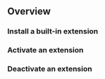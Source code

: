 ## Overview

### Install a built-in extension


### Activate an extension


### Deactivate an extension